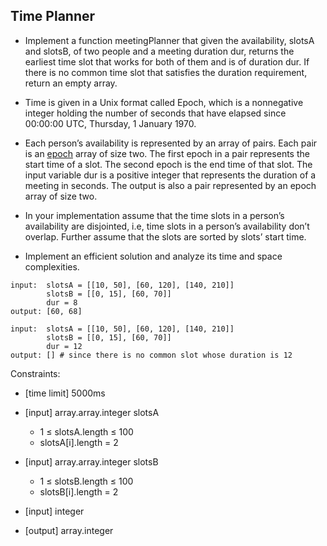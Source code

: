 ## Time Planner
- Implement a function meetingPlanner that given the availability, slotsA and slotsB, of two people and a meeting duration dur, returns the earliest time slot that works for both of them and is of duration dur. If there is no common time slot that satisfies the duration requirement, return an empty array.

- Time is given in a Unix format called Epoch, which is a nonnegative integer holding the number of seconds that have elapsed since 00:00:00 UTC, Thursday, 1 January 1970.

- Each person’s availability is represented by an array of pairs. Each pair is an [epoch](https://en.wikipedia.org/wiki/Unix_time) array of size two. The first epoch in a pair represents the start time of a slot. The second epoch is the end time of that slot. The input variable dur is a positive integer that represents the duration of a meeting in seconds. The output is also a pair represented by an epoch array of size two.

- In your implementation assume that the time slots in a person’s availability are disjointed, i.e, time slots in a person’s availability don’t overlap. Further assume that the slots are sorted by slots’ start time.

- Implement an efficient solution and analyze its time and space complexities.

```
input:  slotsA = [[10, 50], [60, 120], [140, 210]]
        slotsB = [[0, 15], [60, 70]]
        dur = 8
output: [60, 68]

input:  slotsA = [[10, 50], [60, 120], [140, 210]]
        slotsB = [[0, 15], [60, 70]]
        dur = 12
output: [] # since there is no common slot whose duration is 12
```

Constraints:

- [time limit] 5000ms

- [input] array.array.integer slotsA

  - 1 ≤ slotsA.length ≤ 100
  - slotsA[i].length = 2
- [input] array.array.integer slotsB

  - 1 ≤ slotsB.length ≤ 100
  - slotsB[i].length = 2
- [input] integer

- [output] array.integer